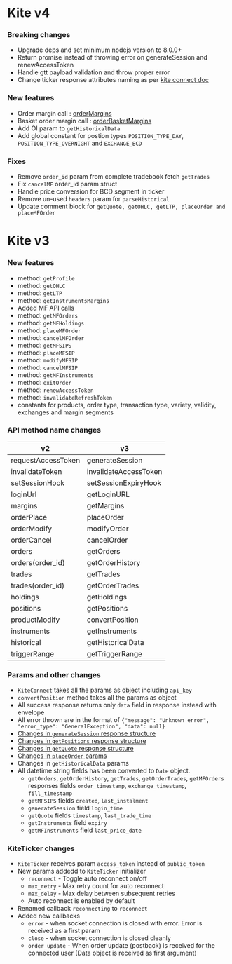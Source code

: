 # Kite v4

### Breaking changes
- Upgrade deps and set minimum nodejs version to 8.0.0+
- Return promise instead of throwing error on generateSession and renewAccessToken
- Handle gtt payload validation and throw proper error
- Change ticker response attributes naming as per [kite connect doc](https://kite.trade/docs/connect/v3/websocket/#quote-packet-structure)

### New features
- Order margin call : [orderMargins](https://github.com/zerodha/kiteconnectjs/blob/master/lib/connect.js#L704)
- Basket order margin call : [orderBasketMargins](https://github.com/zerodha/kiteconnectjs/blob/master/lib/connect.js#L727)
- Add OI param to `getHistoricalData`
- Add global constant for postion types `POSITION_TYPE_DAY`, `POSITION_TYPE_OVERNIGHT` and `EXCHANGE_BCD`

### Fixes
- Remove `order_id` param from complete tradebook fetch `getTrades`
- Fix `cancelMF` order_id param struct
- Handle price conversion for BCD segment in ticker
- Remove un-used `headers` param for `parseHistorical`
- Update comment block for `getQuote, getOHLC, getLTP, placeOrder and placeMFOrder`


# Kite v3

### New features
- method: `getProfile`
- method: `getOHLC`
- method: `getLTP`
- method: `getInstrumentsMargins`
- Added MF API calls
- method: `getMFOrders`
- method: `getMFHoldings`
- method: `placeMFOrder`
- method: `cancelMFOrder`
- method: `getMFSIPS`
- method: `placeMFSIP`
- method: `modifyMFSIP`
- method: `cancelMFSIP`
- method: `getMFInstruments`
- method: `exitOrder`
- method: `renewAccessToken`
- method: `invalidateRefreshToken`
- constants for products, order type, transaction type, variety, validity, exchanges and margin segments

### API method name changes

| v2  						| v3 						|
| -------------------------	| -------------------------	|
| requestAccessToken		| generateSession			|
| invalidateToken			| invalidateAccessToken		|
| setSessionHook 			| setSessionExpiryHook		|
| loginUrl					| getLoginURL				|
| margins					| getMargins				|
| orderPlace				| placeOrder				|
| orderModify				| modifyOrder				|
| orderCancel 				| cancelOrder				|
| orders 					| getOrders 				|
| orders(order_id) 			| getOrderHistory			|
| trades 					| getTrades 				|
| trades(order_id) 			| getOrderTrades 			|
| holdings					| getHoldings 				|
| positions					| getPositions 				|
| productModify 			| convertPosition 			|
| instruments				| getInstruments 			|
| historical				| getHistoricalData 		|
| triggerRange 				| getTriggerRange 			|

### Params and other changes
- `KiteConnect` takes all the params as object including `api_key`
- `convertPosition` method takes all the params as object
- All success response returns only `data` field in response instead with envelope
- All error thrown are in the format of `{"message": "Unknown error", "error_type": "GeneralException", "data": null}`
- [Changes in `generateSession` response structure](https://kite.trade/docs/connect/v3/user/#response-attributes)
- [Changes in `getPositions` response structure](https://kite.trade/docs/connect/v3/portfolio/#response-attributes_1)
- [Changes in `getQuote` response structure](https://kite.trade/docs/connect/v3/market-quotes/#retrieving-full-market-quotes)
- [Changes in `placeOrder` params](https://kite.trade/docs/connect/v3/orders/#bracket-order-bo-parameters)
- Changes in `getHistoricalData` params
- All datetime string fields has been converted to `Date` object.
	- `getOrders`, `getOrderHistory`, `getTrades`, `getOrderTrades`, `getMFOrders` responses fields `order_timestamp`, `exchange_timestamp`, `fill_timestamp`
	- `getMFSIPS` fields `created`, `last_instalment`
	- `generateSession` field `login_time`
	- `getQuote` fields `timestamp`, `last_trade_time`
	- `getInstruments` field `expiry`
	- `getMFInstruments` field `last_price_date`

### KiteTicker changes
- `KiteTicker` receives param `access_token` instead of `public_token`
- New params addedd to `KiteTicker` initializer
	- `reconnect` - Toggle auto reconnect on/off
	- `max_retry` - Max retry count for auto reconnect
	- `max_delay` - Max delay between subsequent retries
	- Auto reconnect is enabled by default
- Renamed callback `reconnecting` to `reconnect`
- Added new callbacks
	- `error` - when socket connection is closed with error. Error is received as a first param
	- `close` - when socket connection is closed cleanly
	- `order_update` - When order update (postback) is received for the connected user (Data object is received as first argument)


